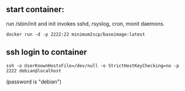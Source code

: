 ## start container:

run /sbin/init and init invokes sshd, rsyslog, cron, monit daemons.

```
docker run -d -p 2222:22 minimum2scp/baseimage:latest
```

## ssh login to container

```
ssh -o UserKnownHostsFile=/dev/null -o StrictHostKeyChecking=no -p 2222 debian@localhost
```
(password is "debian")

